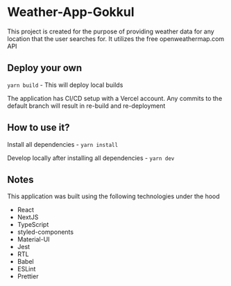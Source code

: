 # Weather-App-Gokkul

This project is created for the purpose of providing weather data for any location that the user searches for. It utilizes the free openweathermap.com API

## Deploy your own

`yarn build` - This will deploy local builds

The application has CI/CD setup with a Vercel account. Any commits to the default branch will result in re-build and re-deployment

## How to use it?

Install all dependencies - `yarn install`

Develop locally after installing all dependencies - `yarn dev`

## Notes

This application was built using the following technologies under the hood

* React
* NextJS
* TypeScript
* styled-components
* Material-UI
* Jest
* RTL
* Babel
* ESLint
* Prettier